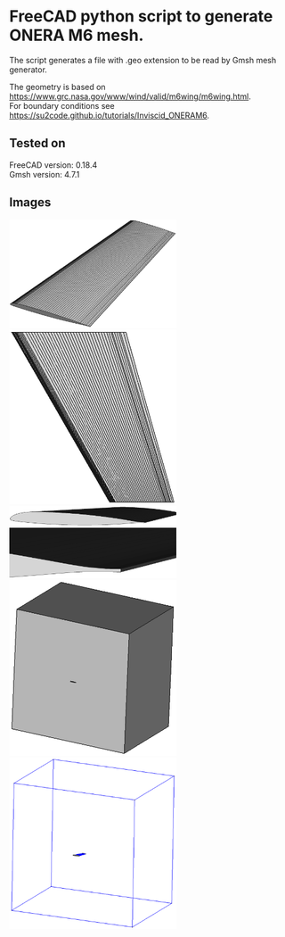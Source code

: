 # FreeCAD python script to generate ONERA M6 mesh.

The script generates a file with .geo extension to be read by Gmsh mesh generator.

The geometry is based on https://www.grc.nasa.gov/www/wind/valid/m6wing/m6wing.html.  
For boundary conditions see https://su2code.github.io/tutorials/Inviscid_ONERAM6.

## Tested on
FreeCAD version: 0.18.4  
Gmsh version: 4.7.1


## Images
<p float="left">
<img src="/images/1.png" width="300" alt="The beautiful MDN logo.">
<img src="/images/2.png" width="300">
<img src="/images/3.png" width="300">
<img src="/images/4.png" width="300">
<img src="/images/5.png" width="300">
<img src="/images/6.png" width="300">
</p>
